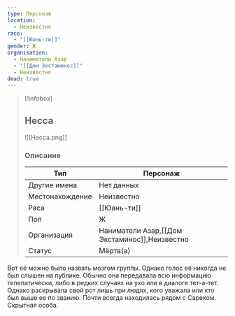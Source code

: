 ```yaml
---
type: Персонаж
location:
  - Неизвестно
race:
  - "[[Юань-ти]]"
gender: Ж
organisation:
  - Наниматели Азар
  - "[[Дом Экстаминос]]"
  - Неизвестно
dead: true
---
```


> [!infobox]
> 
> ## Несса
> 
> ![[Несса.png]]
> 
> ### Описание
> 
> | Тип | Персонаж |
> | --- | --- |
> | Другие имена| Нет данных |
> | Местонахождение | Неизвестно |
> | Раса | [[Юань-ти]] |
> | Пол | Ж |
> | Организация | Наниматели Азар,[[Дом Экстаминос]],Неизвестно |
> | Статус | Мёртв(а) |

Вот её можно было назвать мозгом группы. Однако голос её никогда не был слышен на публике. Обычно она передавала всю информацию телепатически, либо в редких случаях на ухо или в диалоге тет-а-тет. Однако раскрывала свой рот лишь при людях, кого уважала или кто был выше ее по званию.
Почти всегда находилась рядом с Сареком.
Скрытная особа.